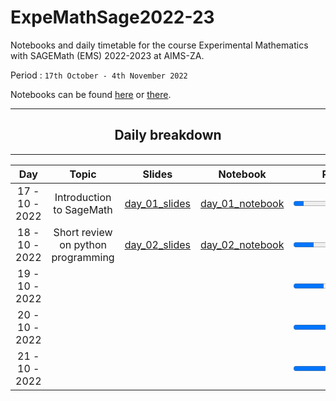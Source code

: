 # ExpeMathSage2022-23

Notebooks and daily timetable for the course Experimental Mathematics with SAGEMath (EMS) 2022-2023 at AIMS-ZA.

Period : `17th October - 4th November 2022`

Notebooks can be found [here](https://github.com/ExpeMathSage/-ExpeMathSage2022-23/tree/main/Notebooks) or [there]().

****
 <div align="center"><h2>
  Daily breakdown
  </h2></div>                                                    

****

<div align="center">

| Day |         Topic    |     Slides     | Notebook  | Progress |
|:----------------------------:|:-------------------------------------------:|:---------------:|:-------------------:|:----------------:|
| 17 - 10 - 2022 | Introduction to SageMath | [day_01_slides]()  |  [day_01_notebook]()| <progress id="file" max="100" value="10"> 10% </progress>| 
 | 18 - 10 - 2022  | Short review on python programming | [day_02_slides]() | [day_02_notebook]()  |<progress id="file" max="100" value="20"> 20% </progress>| |
 | 19 - 10 - 2022  | |    |  |<progress id="file" max="100" value="30"> 30% </progress>| |
 | 20 - 10 - 2022  | |   |   |<progress id="file" max="100" value="40"> 40% </progress>| |
 | 21 - 10 - 2022  | |   |    |<progress id="file" max="100" value="50"> 50% </progress>| |

</div> 
